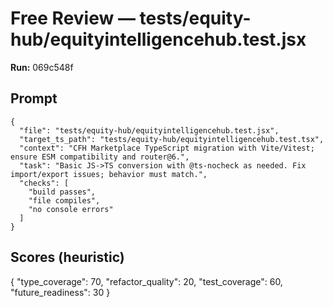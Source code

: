 # Free Review — tests/equity-hub/equityintelligencehub.test.jsx

**Run:** 069c548f

## Prompt

```
{
  "file": "tests/equity-hub/equityintelligencehub.test.jsx",
  "target_ts_path": "tests/equity-hub/equityintelligencehub.test.tsx",
  "context": "CFH Marketplace TypeScript migration with Vite/Vitest; ensure ESM compatibility and router@6.",
  "task": "Basic JS->TS conversion with @ts-nocheck as needed. Fix import/export issues; behavior must match.",
  "checks": [
    "build passes",
    "file compiles",
    "no console errors"
  ]
}
```

## Scores (heuristic)

{
  "type_coverage": 70,
  "refactor_quality": 20,
  "test_coverage": 60,
  "future_readiness": 30
}
